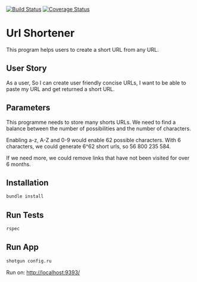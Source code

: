 [![Build Status](https://travis-ci.org/AdrienFabre/url-shortener.svg?branch=master)](https://travis-ci.org/AdrienFabre/url-shortener) [![Coverage Status](https://coveralls.io/repos/github/AdrienFabre/url-shortener/badge.svg?branch=master)](https://coveralls.io/github/AdrienFabre/url-shortener?branch=master)

# Url Shortener

This program helps users to create a short URL from any URL.

## User Story

As a user,
So I can create user friendly concise URLs,
I want to be able to paste my URL and get returned a short URL.

## Parameters

This programme needs to store many shorts URLs. We need to find a balance between the number of possibilities and the number of characters.

Enabling a-z, A-Z and 0-9 would enable 62 possible characters. With 6 characters, we could generate 6^62 short urls, so 56 800 235 584.

If we need more, we could remove links that have not been visited for over 6 months.

## Installation

```bash
bundle install
```

## Run Tests

```bash
rspec
```

## Run App

```bash
shotgun config.ru
```

Run on: [http://localhost:9393/](http://localhost:9393/)
